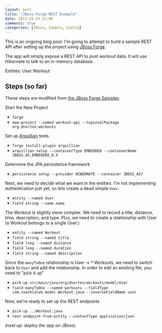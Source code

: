 ```yaml
---
layout: post
title: "JBoss Forge REST Example"
date: 2013-10-23 21:06
comments: true
categories: [JBoss, Sample, Coding] 
---
```


This is an ongoing blog post. I'm going to attempt to build a sample REST API after setting up the project using [JBoss Forge][1].

The app will simply expose a REST API to post workout data. It will use Hibernate to talk to an in-memory database.

Entities:
	User
	Workout

## Steps (so far)

These steps are modified from [the JBoss Forge Samples](http://forge.jboss.org/docs/using/samples.html).

Start the New Project

* `forge`
* `new-project --named workout-api --topLevelPackage org.dnorton.workouts`

Set up [Arquillian][2] tests

* `forge install-plugin arquillian`
* `arquillian setup --containerType EMBEDDED --containerName JBOSS_AS_EMBEDDED_6.X`

Determine the JPA persistence framework

* `persistence setup --provider HIBERNATE --container JBOSS_AS7`

Next, we need to decide what we want in the entities. I'm not implementing authentication just yet, so lets create a dead simple `User`.

* `entity --named User`
* `field string --name name`

The Workout is slightly more complex. We need to record a title, distance, time, description, and type. Plus, we need to create a relationship with User (a Workout belongs to a single User.)

* `entity --named Workout`
* `field string --named title`
* `field long --named distance`
* `field long --named duration`
* `field string --named description`

Since the `manyToOne` relationship is User -> * Workouts, we need to switch back to `User` and add the relationship. In order to edit an existing file, you need to "pick it up"

* `pick-up src/main/java/org/dnorton/workouts/model/User`
* `field manyToOne --named workouts --fieldType com.coachcaleb.model.Workout.java --inverseFieldName user`

Now, we're ready to set up the REST endpoints

* `pick-up ../Workout.java`
* `rest endpoint-from-entity --contentType application/json`

(_next up: deploy the app on JBoss_)

[1]: http://forge.jboss.org/# "JBoss Forge"
[2]: http://arquillian.org/ "Arquillian"
[3]: http://vimeo.com/29755371 "JBoss Forge and Openshift video"
